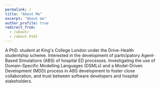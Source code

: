```yaml
---
permalink: /
title: "About Me"
excerpt: "About me"
author_profile: true
redirect_from: 
  - /about/
  - /about.html
---
```


A PhD. student at King's College London under the Drive-Health studentship scheme. 
Interested in the development of participatory Agent-Based Simulations (ABS) of hospital ED processes. Investigating the use of Domain-Specific Modelling Languages (DSMLs) and a Model-Driven Development (MDD) process in ABS development to foster close collaboration, and trust between software developers and hospital stakeholders.

